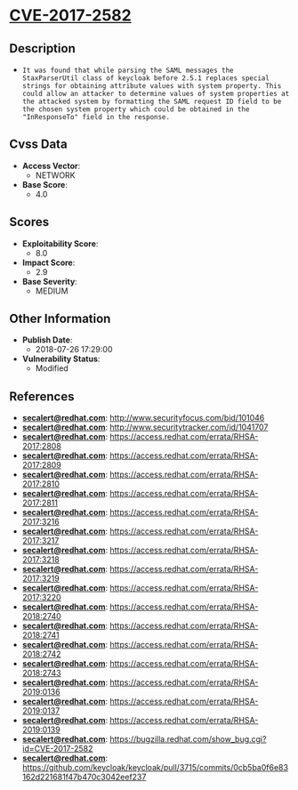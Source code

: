 
# [CVE-2017-2582](http://www.securityfocus.com/bid/101046)

## Description

- `It was found that while parsing the SAML messages the StaxParserUtil class of keycloak before 2.5.1 replaces special strings for obtaining attribute values with system property. This could allow an attacker to determine values of system properties at the attacked system by formatting the SAML request ID field to be the chosen system property which could be obtained in the "InResponseTo" field in the response.`

## Cvss Data

- **Access Vector**:
  - NETWORK
- **Base Score**:
  - 4.0

## Scores

- **Exploitability Score**:
  - 8.0
- **Impact Score**:
  - 2.9
- **Base Severity**:
  - MEDIUM

## Other Information

- **Publish Date**:
  - 2018-07-26 17:29:00
- **Vulnerability Status**:
  - Modified

## References

- **secalert@redhat.com**: http://www.securityfocus.com/bid/101046
- **secalert@redhat.com**: http://www.securitytracker.com/id/1041707
- **secalert@redhat.com**: https://access.redhat.com/errata/RHSA-2017:2808
- **secalert@redhat.com**: https://access.redhat.com/errata/RHSA-2017:2809
- **secalert@redhat.com**: https://access.redhat.com/errata/RHSA-2017:2810
- **secalert@redhat.com**: https://access.redhat.com/errata/RHSA-2017:2811
- **secalert@redhat.com**: https://access.redhat.com/errata/RHSA-2017:3216
- **secalert@redhat.com**: https://access.redhat.com/errata/RHSA-2017:3217
- **secalert@redhat.com**: https://access.redhat.com/errata/RHSA-2017:3218
- **secalert@redhat.com**: https://access.redhat.com/errata/RHSA-2017:3219
- **secalert@redhat.com**: https://access.redhat.com/errata/RHSA-2017:3220
- **secalert@redhat.com**: https://access.redhat.com/errata/RHSA-2018:2740
- **secalert@redhat.com**: https://access.redhat.com/errata/RHSA-2018:2741
- **secalert@redhat.com**: https://access.redhat.com/errata/RHSA-2018:2742
- **secalert@redhat.com**: https://access.redhat.com/errata/RHSA-2018:2743
- **secalert@redhat.com**: https://access.redhat.com/errata/RHSA-2019:0136
- **secalert@redhat.com**: https://access.redhat.com/errata/RHSA-2019:0137
- **secalert@redhat.com**: https://access.redhat.com/errata/RHSA-2019:0139
- **secalert@redhat.com**: https://bugzilla.redhat.com/show_bug.cgi?id=CVE-2017-2582
- **secalert@redhat.com**: https://github.com/keycloak/keycloak/pull/3715/commits/0cb5ba0f6e83162d221681f47b470c3042eef237
